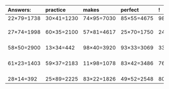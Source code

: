 | Answers: | practice | makes | perfect | ! |
| :--- | :--- | :--- | :--- | :--- |
| 22×79=1738 | 30×41=1230 | 74×95=7030 | 85×55=4675 | 98×87=8526 | 
|   |   |   |   |   | 
|   |   |   |   |   | 
|   |   |   |   |   | 
| 27×74=1998 | 60×35=2100 | 57×81=4617 | 25×70=1750 | 24×42=1008 | 
|   |   |   |   |   | 
|   |   |   |   |   | 
|   |   |   |   |   | 
|   |   |   |   |   | 
| 58×50=2900 | 13×34=442 | 98×40=3920 | 93×33=3069 | 33×15=495 | 
|   |   |   |   |   | 
|   |   |   |   |   | 
|   |   |   |   |   | 
|   |   |   |   |   | 
| 61×23=1403 | 59×37=2183 | 11×98=1078 | 83×42=3486 | 76×98=7448 | 
|   |   |   |   |   | 
|   |   |   |   |   | 
|   |   |   |   |   | 
|   |   |   |   |   | 
| 28×14=392 | 25×89=2225 | 83×22=1826 | 49×52=2548 | 80×62=4960 | 
